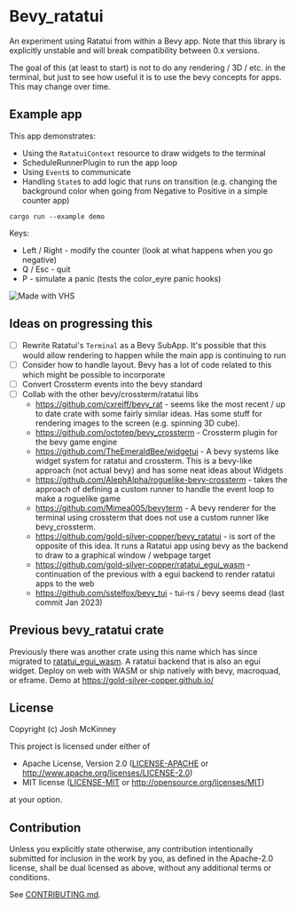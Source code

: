 # Bevy_ratatui

An experiment using Ratatui from within a Bevy app. Note that this library is explicitly unstable
and will break compatibility between 0.x versions.

The goal of this (at least to start) is not to do any rendering / 3D / etc. in the terminal, but
just to see how useful it is to use the bevy concepts for apps. This may change over time.

## Example app

This app demonstrates:

- Using the `RatatuiContext` resource to draw widgets to the terminal
- ScheduleRunnerPlugin to run the app loop
- Using `Event`s to communicate
- Handling `State`s to add logic that runs on transition (e.g. changing the background color when
  going from Negative to Positive in a simple counter app)

```shell
cargo run --example demo
```

Keys:

- Left / Right - modify the counter (look at what happens when you go negative)
- Q / Esc - quit
- P - simulate a panic (tests the color_eyre panic hooks)

![Made with VHS](https://vhs.charm.sh/vhs-2g0S6RgGGQHseTCNItEQhg.gif)

## Ideas on progressing this

- [ ] Rewrite Ratatui's `Terminal` as a Bevy SubApp. It's possible that this would allow rendering
      to happen while the main app is continuing to run
- [ ] Consider how to handle layout. Bevy has a lot of code related to this which might be possible
      to incorporate
- [ ] Convert Crossterm events into the bevy standard
- [ ] Collab with the other bevy/crossterm/ratatui libs
  - <https://github.com/cxreiff/bevy_rat> - seems like the most recent / up to date crate with some
    fairly similar ideas. Has some stuff for rendering images to the screen (e.g. spinning 3D cube).
  - <https://github.com/octotep/bevy_crossterm> - Crossterm plugin for the bevy game engine
  - <https://github.com/TheEmeraldBee/widgetui> - A bevy systems like widget system for ratatui and
    crossterm. This is a bevy-like approach (not actual bevy) and has some neat ideas about Widgets
  - <https://github.com/AlephAlpha/roguelike-bevy-crossterm> - takes the approach of defining a
    custom runner to handle the event loop to make a roguelike game
  - <https://github.com/Mimea005/bevyterm> - A bevy renderer for the terminal using crossterm that
    does not use a custom runner like bevy_crossterm.
  - <https://github.com/gold-silver-copper/bevy_ratatui> - is sort of the opposite of this idea. It
    runs a Ratatui app using bevy as the backend to draw to a graphical window / webpage target
  - <https://github.com/gold-silver-copper/ratatui_egui_wasm> - continuation of the previous with a
    egui backend to render ratatui apps to the web
  - <https://github.com/sstelfox/bevy_tui> - tui-rs / bevy seems dead (last commit Jan 2023)

## Previous bevy_ratatui crate

Previously there was another crate using this name which has since migrated to
[ratatui_egui_wasm](https://github.com/gold-silver-copper/ratatui_egui_wasm).  A ratatui backend
that is also an egui widget. Deploy on web with WASM or ship natively with bevy, macroquad, or
eframe. Demo at <https://gold-silver-copper.github.io/>

## License

Copyright (c) Josh McKinney

This project is licensed under either of

- Apache License, Version 2.0
   ([LICENSE-APACHE](LICENSE-APACHE) or <http://www.apache.org/licenses/LICENSE-2.0>)
- MIT license
   ([LICENSE-MIT](LICENSE-MIT) or <http://opensource.org/licenses/MIT>)

at your option.

## Contribution

Unless you explicitly state otherwise, any contribution intentionally submitted
for inclusion in the work by you, as defined in the Apache-2.0 license, shall be
dual licensed as above, without any additional terms or conditions.

See [CONTRIBUTING.md](CONTRIBUTING.md).
